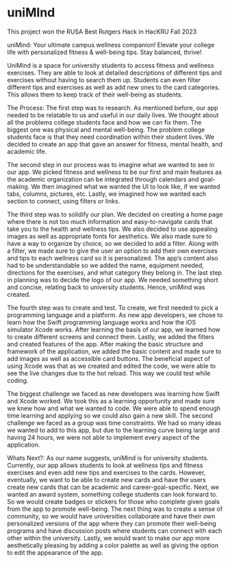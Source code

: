 # uniMInd

This project won the RUSA Best Rutgers Hack in HacKRU Fall 2023

uniMind: Your ultimate campus wellness companion! Elevate your college life with personalized fitness & well-being tips. Stay balanced, thrive!

UniMind is a space for university students to access fitness and wellness exercises. They are able to look at detailed descriptions of different tips and exercises without having to search them up. Students can even filter different tips and exercises as well as add new ones to the card categories. This allows them to keep track of their well-being as students. 

The Process: 
The first step was to research. As mentioned before, our app needed to be relatable to us and useful in our daily lives. We thought about all the problems college students face and how we can fix them. The biggest one was physical and mental well-being. The problem college students face is that they need coordination within their student lives. We decided to create an app that gave an answer for fitness, mental health, and academic life. 

The second step in our process was to imagine what we wanted to see in our app.  We picked fitness and wellness to be our first and main features as the academic organization can be integrated through calendars and goal-making. We then imagined what we wanted the UI to look like, if we wanted tabs, columns, pictures, etc. Lastly, we imagined how we wanted each section to connect, using filters or links. 

The third step was to solidify our plan. We decided on creating a home page where there is not too much information and easy-to-navigate cards that take you to the health and wellness tips. We also decided to use appealing images as well as appropriate fonts for aesthetics. We also made sure to have a way to organize by choice, so we decided to add a filter. Along with a filter, we made sure to give the user an option to add their own exercises and tips to each wellness card so it is personalized. The app’s content also had to be understandable so we added the name, equipment needed, directions for the exercises, and what category they belong in. The last step in planning was to decide the logo of our app. We needed something short and concise, relating back to university students. Hence, uniMind was created. 

The fourth step was to create and test. To create, we first needed to pick a programming language and a platform. As new app developers, we chose to learn how the Swift programming language works and how the iOS simulator Xcode works. After learning the basis of our app, we learned how to create different screens and connect them. Lastly, we added the filters and created features of the app. After making the basic structure and framework of the application, we added the basic content and made sure to add images as well as accessible card buttons. The beneficial aspect of using Xcode was that as we created and edited the code, we were able to see the live changes due to the hot reload. This way we could test while coding. 

The biggest challenge we faced as new developers was learning how Swift and Xcode worked. We took this as a learning opportunity and made sure we knew how and what we wanted to code. We were able to spend enough time learning and applying so we could also gain a new skill. The second challenge we faced as a group was time constraints. We had so many ideas we wanted to add to this app, but due to the learning curve being large and having 24 hours, we were not able to implement every aspect of the application. 

Whats Next?:
As our name suggests, uniMind is for university students. Currently, our app allows students to look at wellness tips and fitness exercises and even add new tips and exercises to the cards. However, eventually, we want to be able to create new cards and have the users create new cards that can be academic and career-goal-specific. Next, we wanted an award system, something college students can look forward to. So we would create badges or stickers for those who complete given goals from the app to promote well-being. The next thing was to create a sense of community, so we would have universities collaborate and have their own personalized versions of the app where they can promote their well-being programs and have discussion posts where students can connect with each other within the university. Lastly, we would want to make our app more aesthetically pleasing by adding a color palette as well as giving the option to edit the appearance of the app. 

